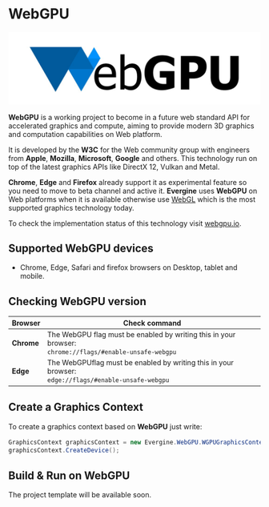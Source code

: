 # WebGPU

![WebGPU API](images/webgpu.jpg)

**WebGPU** is a working project to become in a future web standard API for accelerated graphics and compute, aiming to provide modern 3D graphics and computation capabilities on Web platform.

It is developed by the **W3C** for the Web community group with engineers from **Apple**, **Mozilla**, **Microsoft**, **Google** and others. This technology run on top of the latest graphics APIs like DirectX 12, Vulkan and Metal.

**Chrome**, **Edge** and **Firefox** already support it as experimental feature so you need to move to beta channel and active it. **Evergine** uses **WebGPU** on Web platforms when it is available otherwise use [WebGL](opengl.md) which is the most supported graphics technology today.

To check the implementation status of this technology visit [webgpu.io](https://github.com/gpuweb/gpuweb/wiki/Implementation-Status).

## Supported WebGPU devices

* Chrome, Edge, Safari and firefox browsers on Desktop, tablet and mobile.

## Checking WebGPU version

| Browser | Check command |
| ---- | ---- | 
| **Chrome** |  The WebGPU flag must be enabled by writing this in your browser: <br/> `chrome://flags/#enable-unsafe-webgpu`
| **Edge** |  The WebGPUflag must be enabled by writing this in your browser: <br/> `edge://flags/#enable-unsafe-webgpu` | 

## Create a Graphics Context

To create a graphics context based on **WebGPU** just write:

```c#  
GraphicsContext graphicsContext = new Evergine.WebGPU.WGPUGraphicsContext();
graphicsContext.CreateDevice();
```

## Build & Run on WebGPU

The project template will be available soon.